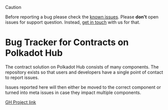 > [!CAUTION]
> Before reporting a bug please check the [known issues](https://contracts.polkadot.io/known_issues/).
> Please **don't** open issues for support question. Instead, [get in touch](https://contracts.polkadot.io/#get-in-touch) with us for that.

# Bug Tracker for Contracts on Polkadot Hub 

The contract solution on Polkadot Hub consists of many components. The repository
exists so that users and developers have a single point of contact to report
issues.

Issues reported here will then either be moved to the correct component or turned
into meta issues in case they impact multiple components.

[GH Project link](https://github.com/orgs/paritytech/projects/198/views/11)
